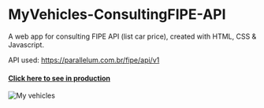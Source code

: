 # MyVehicles-ConsultingFIPE-API
A web app for consulting FIPE API (list car price), created with HTML, CSS & Javascript.

API used: https://parallelum.com.br/fipe/api/v1

#### [Click here to see in production](https://danielmafra.github.io/myvehicles)

![My vehicles](https://i.imgur.com/Qnuxslj.png)
